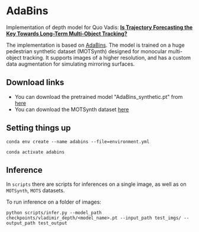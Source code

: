 # AdaBins

Implementation of depth model for Quo Vadis: [**Is Trajectory Forecasting the Key Towards Long-Term Multi-Object Tracking?**](https://arxiv.org/pdf/2210.07681.pdf)

The implementation is based on [AdaBins](https://github.com/shariqfarooq123/AdaBins). The model is trained on a huge pedestrian synthetic dataset (MOTSynth) designed for monocular multi-object tracking. It supports images of a higher resolution, and has a custom data augmentation for simulating mirroring surfaces.

## Download links
* You can download the pretrained model "AdaBins_synthetic.pt" from [here](https://drive.google.com/file/d/1HMQJI01n3ncH8mOxb3-F3uQX0fNsg83h/view?usp=sharing)
* You can download the MOTSynth dataset [here](https://motchallenge.net/data/MOTSynth-MOT-CVPR22/)

## Setting things up

`conda env create --name adabins --file=environment.yml`

`conda activate adabins`

## Inference

In `scripts` there are scripts for inferences on a single image, as well as on `MOTSynth`, `MOTS` datasets. 

To run inference on a folder of images:

`python scripts/infer.py --model_path checkpoints/vladimir_depth/<model_name>.pt --input_path test_imgs/ --output_path test_output`


